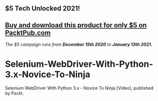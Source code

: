 ## $5 Tech Unlocked 2021!
[Buy and download this product for only $5 on PacktPub.com](https://www.packtpub.com/)
-----
*The $5 campaign         runs from __December 15th 2020__ to __January 13th 2021.__*

# Selenium-WebDriver-With-Python-3.x-Novice-To-Ninja
Selenium WebDriver With Python 3.x - Novice To Ninja [Video], published by Packt.
